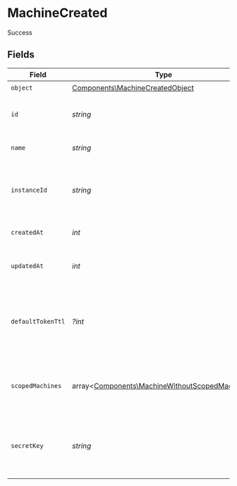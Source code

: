 # MachineCreated

Success


## Fields

| Field                                                                                                     | Type                                                                                                      | Required                                                                                                  | Description                                                                                               |
| --------------------------------------------------------------------------------------------------------- | --------------------------------------------------------------------------------------------------------- | --------------------------------------------------------------------------------------------------------- | --------------------------------------------------------------------------------------------------------- |
| `object`                                                                                                  | [Components\MachineCreatedObject](../../Models/Components/MachineCreatedObject.md)                        | :heavy_check_mark:                                                                                        | N/A                                                                                                       |
| `id`                                                                                                      | *string*                                                                                                  | :heavy_check_mark:                                                                                        | Unique identifier for the machine.                                                                        |
| `name`                                                                                                    | *string*                                                                                                  | :heavy_check_mark:                                                                                        | The name of the machine.                                                                                  |
| `instanceId`                                                                                              | *string*                                                                                                  | :heavy_check_mark:                                                                                        | The ID of the instance this machine belongs to.                                                           |
| `createdAt`                                                                                               | *int*                                                                                                     | :heavy_check_mark:                                                                                        | Unix timestamp of creation.                                                                               |
| `updatedAt`                                                                                               | *int*                                                                                                     | :heavy_check_mark:                                                                                        | Unix timestamp of last update.                                                                            |
| `defaultTokenTtl`                                                                                         | *?int*                                                                                                    | :heavy_minus_sign:                                                                                        | The default time-to-live (TTL) in seconds for tokens created by this machine.                             |
| `scopedMachines`                                                                                          | array<[Components\MachineWithoutScopedMachines](../../Models/Components/MachineWithoutScopedMachines.md)> | :heavy_check_mark:                                                                                        | Array of machines this machine has access to.                                                             |
| `secretKey`                                                                                               | *string*                                                                                                  | :heavy_check_mark:                                                                                        | The secret key for the machine, only returned upon creation.                                              |
